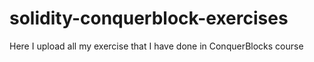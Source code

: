 # solidity-conquerblock-exercises
Here I upload all my exercise that I have done in ConquerBlocks course
